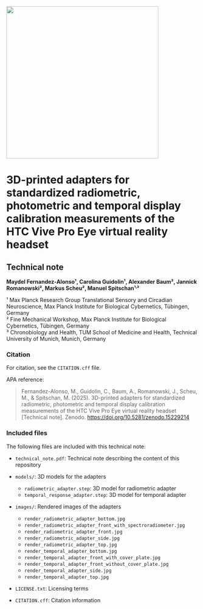 <img src="https://github.com/tscnlab/Templates/blob/main/logo/logo_with_text-01.png" width="400"/>

# 3D-printed adapters for standardized radiometric, photometric and temporal display calibration measurements of the HTC Vive Pro Eye virtual reality headset

## Technical note

**Maydel Fernandez-Alonso¹, Carolina Guidolin¹, Alexander Baum², Jannick Romanowski², Markus Scheu², Manuel Spitschan¹˒³**  

¹ Max Planck Research Group Translational Sensory and Circadian Neuroscience, Max Planck Institute for Biological Cybernetics, Tübingen, Germany  
² Fine Mechanical Workshop, Max Planck Institute for Biological Cybernetics, Tübingen, Germany  
³ Chronobiology and Health, TUM School of Medicine and Health, Technical University of Munich, Munich, Germany

### Citation

For citation, see the `CITATION.cff` file.

APA reference:

> Fernandez-Alonso, M., Guidolin, C., Baum, A., Romanowski, J., Scheu, M., & Spitschan, M. (2025). 3D-printed adapters for standardized radiometric, photometric and temporal display calibration measurements of the HTC Vive Pro Eye virtual reality headset [Technical note]. Zenodo. https://doi.org/10.5281/zenodo.15229214

### Included files

The following files are included with this technical note:

- `technical_note.pdf`: Technical note describing the content of this repository

- `models/`: 3D models for the adapters  
  - `radiometric_adapter.step`: 3D model for radiometric adapter  
  - `temporal_response_adapter.step`: 3D model for temporal adapter  

- `images/`: Rendered images of the adapters  
  - `render_radiometric_adapter_bottom.jpg`  
  - `render_radiometric_adapter_front_with_spectroradiometer.jpg`  
  - `render_radiometric_adapter_front.jpg`  
  - `render_radiometric_adapter_side.jpg`  
  - `render_radiometric_adapter_top.jpg`  
  - `render_temporal_adapter_bottom.jpg`  
  - `render_temporal_adapter_front_with_cover_plate.jpg`  
  - `render_temporal_adapter_front_without_cover_plate.jpg`  
  - `render_temporal_adapter_side.jpg`  
  - `render_temporal_adapter_top.jpg`  

- `LICENSE.txt`: Licensing terms

- `CITATION.cff`: Citation information
